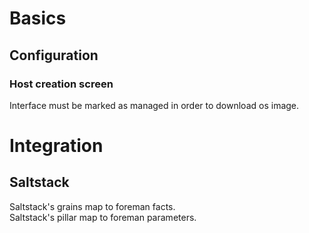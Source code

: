 # Basics
## Configuration
### Host creation screen
Interface must be marked as managed in order to download os image.
# Integration
## Saltstack
Saltstack's grains map to foreman facts.  
Saltstack's pillar map to foreman parameters.  